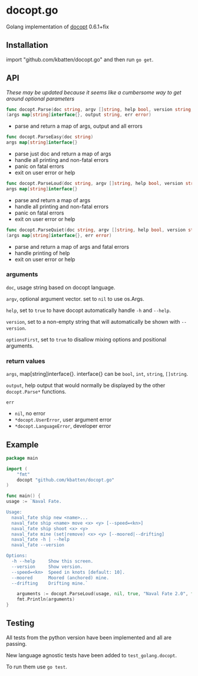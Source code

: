 docopt.go
=========

Golang implementation of [docopt](http://docopt.org/) 0.6.1+fix

## Installation

import "github.com/kbatten/docopt.go" and then run `go get`.

## API

*These may be updated because it seems like a cumbersome way to get around optional parameters*

``` go
func docopt.Parse(doc string, argv []string, help bool, version string, optionsFirst bool)
(args map[string]interface{}, output string, err error)
```
- parse and return a map of args, output and all errors

``` go
func docopt.ParseEasy(doc string)
args map[string]interface{}
```
- parse just doc and return a map of args
- handle all printing and non-fatal errors
- panic on fatal errors
- exit on user error or help

``` go
func docopt.ParseLoud(doc string, argv []string, help bool, version string, optionsFirst bool)
args map[string]interface{}
```

- parse and return a map of args
- handle all printing and non-fatal errors
- panic on fatal errors
- exit on user error or help

``` go
func docopt.ParseQuiet(doc string, argv []string, help bool, version string, optionsFirst bool)
(args map[string]interface{}, err error)
```

- parse and return a map of args and fatal errors
- handle printing of help
- exit on user error or help

### arguments

`doc`, usage string based on docopt language.

`argv`, optional argument vector. set to `nil` to use os.Args.

`help`, set to `true` to have docopt automatically handle `-h` and `--help`.

`version`, set to a non-empty string that will automatically be shown with `--version`.

`optionsFirst`, set to `true` to disallow mixing options and positional arguments.

### return values

`args`, map[string]interface{}. interface{} can be `bool`, `int`, `string`, `[]string`.

`output`, help output that would normally be displayed by the other `docopt.Parse*` functions.

`err`

- `nil`, no error
- `*docopt.UserError`, user argument error
- `*docopt.LanguageError`, developer error

## Example

``` go
package main

import (
    "fmt"
    docopt "github.com/kbatten/docopt.go"
)

func main() {
usage := `Naval Fate.

Usage:
  naval_fate ship new <name>...
  naval_fate ship <name> move <x> <y> [--speed=<kn>]
  naval_fate ship shoot <x> <y>
  naval_fate mine (set|remove) <x> <y> [--moored|--drifting]
  naval_fate -h | --help
  naval_fate --version

Options:
  -h --help     Show this screen.
  --version     Show version.
  --speed=<kn>  Speed in knots [default: 10].
  --moored      Moored (anchored) mine.
  --drifting    Drifting mine.`

    arguments := docopt.ParseLoud(usage, nil, true, "Naval Fate 2.0", false)
    fmt.Println(arguments)
}
```

## Testing

All tests from the python version have been implemented and all are passing.

New language agnostic tests have been added to `test_golang.docopt`.

To run them use `go test`.
